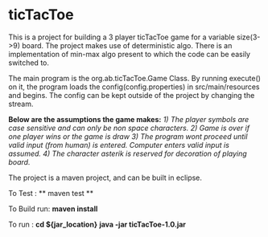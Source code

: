 # ticTacToe

This is a project for building a 3 player ticTacToe game for a variable size(3->9) board. The project makes use of
deterministic algo. There is an implementation of min-max algo present to which the code can be easily switched to.

The main program is the org.ab.ticTacToe.Game Class. By running execute() on it, the program loads the config(config.properties) in src/main/resources and begins. The config can be kept outside of the project by changing the stream.

**Below are the assumptions the game makes:**
*1) The player symbols are case sensitive and can only be non space characters.*
*2) Game is over if one player wins or the game is draw*
*3) The program wont proceed until valid input (from human) is entered. Computer enters valid input is assumed.*
*4) The character asterik is reserved for decoration of playing board.*


The project is a maven project, and can be built in eclipse. 

To Test : ** maven test **
 
To Build run: **maven install**

To run : **cd ${jar_location}**
         **java -jar ticTacToe-1.0.jar**



